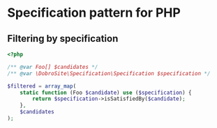 # Specification pattern for PHP

## Filtering by specification

```php
<?php

/** @var Foo[] $candidates */
/** @var \DobroSite\Specification\Specification $specification */

$filtered = array_map(
    static function (Foo $candidate) use ($specification) {
        return $specification->isSatisfiedBy($candidate);
    },
    $candidates
);
```
